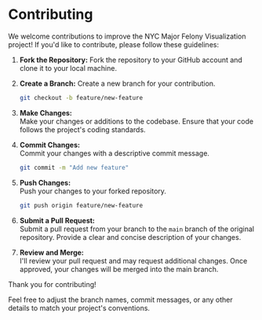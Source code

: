 # Contributing

We welcome contributions to improve the NYC Major Felony Visualization project! If you'd like to contribute, please follow these guidelines:

1. **Fork the Repository:**
   Fork the repository to your GitHub account and clone it to your local machine.

2. **Create a Branch:**
   Create a new branch for your contribution.

   ```bash
   git checkout -b feature/new-feature
   ```

3. **Make Changes:**<br>
   Make your changes or additions to the codebase. Ensure that your code follows the project's coding standards.

4. **Commit Changes:**<br>
   Commit your changes with a descriptive commit message.

   ```bash
   git commit -m "Add new feature"
   ```

5. **Push Changes:**<br>
   Push your changes to your forked repository.

   ```bash
   git push origin feature/new-feature
   ```

6. **Submit a Pull Request:**<br>
   Submit a pull request from your branch to the `main` branch of the original repository. Provide a clear and concise description of your changes.

7. **Review and Merge:**<br>
   I'll review your pull request and may request additional changes. Once approved, your changes will be merged into the main branch.

Thank you for contributing!

Feel free to adjust the branch names, commit messages, or any other details to match your project's conventions.